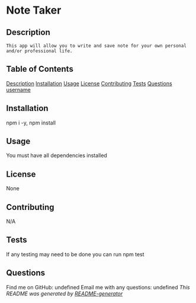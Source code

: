 # Note Taker
  ## Description
    This app will allow you to write and save note for your own personal and/or professional life.
  ## Table of Contents
   [Description](#description)
   [Installation](#installation)
   [Usage](#usage)
   [License](#license)
   [Contributing](#contributing)
   [Tests](#tests)
   [Questions](#questions)
   [username](#username)
  ## Installation
  npm i -y, npm install   
  ## Usage
  You must have all dependencies installed
  ## License
  None
  ## Contributing
  N/A
  ## Tests
  If any testing may need to be done you can run npm test
  ## Questions
 
  Find me on GitHub: undefined
  Email me with any questions: undefined
 _This README was generated by [README-generator](https://github.com/smurphy823/README-generator)_
  